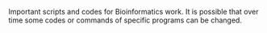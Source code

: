 Important scripts and codes for Bioinformatics work. It is possible that over time some codes or commands of specific programs can be changed.
